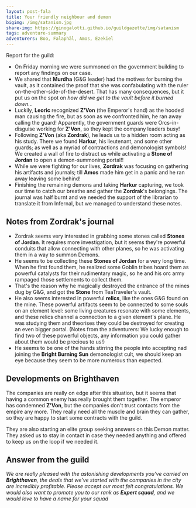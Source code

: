 ```yaml
---
layout: post-fala
title: Your friendly neighbour and demon
bigimg: /img/satanism.jpg
share-img: https://ginogalotti.github.io/guildgazette/img/satanism
tags: adventure-summary
adventurers: Boo, Falaphäl, Amos, Ezekiel
---
```


Report for the guild:

* On Friday morning we were summoned on the government building to report any findings on our case.
* We shared that **Murdha** (G&G leader) had the motives for burning the vault, as it contained the proof that she was confabulating with the ruler on-the-other-side-of-the-desert. That has many consequences, but it put us on the spot on _how did we get to the vault before it burned down_...
* Luckily, **Leoric** recognized **Z'Von** (the Emperor's hand) as the hooded man causing the fire, but as soon as we confronted him, he ran away calling the guard! Apparently, the government guards were Orcs-in-disguise working for **Z'Von**, so they kept the company leaders busy!
* Following **Z'Von** (aka **Zordrak**), he leads us to a hidden room acting as his study. There we found **Harkur**, his lieutenant, and some other guards; as well as a myriad of contractions and demonologist symbols! We created a wall of fire to distract us while activating a **Stone of Jordan** to open a demon-summoning portal!!
* While we were fighting for our lives, **Zordrak** was focusing on gathering his artifacts and journals; till **Amos** made him get in a panic and he ran away leaving some behind! 
* Finishing the remaining demons and taking **Harkur** capturing, we took our time to catch our breathe and gather the **Zordrak**'s belongings. The journal was half burnt and we needed the support of the librarian to translate it from Infernal, but we managed to understand these notes.

## Notes from Zordrak's journal

* Zordrak seems very interested in grabbing some stones called **Stones of Jordan**. It requires more investigation, but it seems they're powerful conduits that allow connecting with other planes, so he was activating them in a way to summon Demons.
* He seems to be collecting these **Stones of Jordan** for a very long time. When he first found them, he realized some Goblin tribes hoard them as powerful catalysts for their rudimentary magic, so he and his orc army rampaged those settlements to collect them.
* That's the reason why he magically destroyed the entrance of the mines dug by G&G, and got the **Stone** from TeaTraveler's vault.
* He also seems interested in powerful **relics**, like the ones G&G found on the mine. These powerful artifacts seem to be connected to some souls on an element level: some living creatures resonate with some elements, and these relics channel a connection to a given element's plane. He was studying them and theorises they could be destroyed for creating an even bigger portal. (Notes from the adventurers: We lucky enough to find two of these powerful objects, any information you could gather about them would be precious to us!)
* He seems to be one of the hands stirring the people into accepting nad joining the **Bright Burning Sun** demonologist cult, we should keep an eye because they seem to be more numerous than expected.

## Developments on Brighthaven

The companies are really on edge after this situation, but it seems that having a common enemy has really brought them together. The emperor has condemned **Z'Von**, but the companies don't trust contacts from the empire any more. They really need all the muscle and brain they can gather, so they are happy to start some contracts with the guild.

They are also starting an elite group seeking answers on this Demon matter. They asked us to stay in contact in case they needed anything and offered to keep us on the loop if we needed it.

## Answer from the guild

_We are really pleased with the astonishing developments you've carried on **Brighthaven**, the deals that we've started with the companies in the city are incredibly profitable. Please accept our most felt congratulations. We would also want to promote you to our rank as **Expert squad**, and we would love to have a name for your squad_